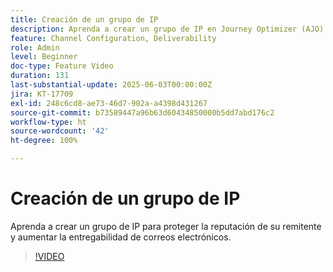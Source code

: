 ```yaml
---
title: Creación de un grupo de IP
description: Aprenda a crear un grupo de IP en Journey Optimizer (AJO) para proteger la reputación de su remitente y aumentar la entregabilidad de correos electrónicos.
feature: Channel Configuration, Deliverability
role: Admin
level: Beginner
doc-type: Feature Video
duration: 131
last-substantial-update: 2025-06-03T00:00:00Z
jira: KT-17709
exl-id: 248c6cd8-ae73-46d7-902a-a4398d431267
source-git-commit: b73589447a96b63d60434850000b5dd7abd176c2
workflow-type: ht
source-wordcount: '42'
ht-degree: 100%

---
```


# Creación de un grupo de IP

Aprenda a crear un grupo de IP para proteger la reputación de su remitente y aumentar la entregabilidad de correos electrónicos.

>[!VIDEO](https://video.tv.adobe.com/v/3463252/?learn=on&enablevpops&captions=spa)
